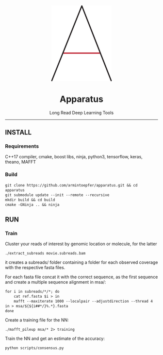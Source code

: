 <p align="center">
  <img src="doc/img/apparatus.png" alt="apparatus logo" width="200px"/>
</p>
<h1 align="center">Apparatus</h1>
<p align="center">Long Read Deep Learning Tools</p>

***

## INSTALL
### Requirements
C++17 compiler, cmake, boost libs, ninja, python3, tensorflow, keras, theano, MAFFT

### Build
    git clone https://github.com/armintoepfer/apparatus.git && cd apparatus
    git submodule update --init --remote --recursive
    mkdir build && cd build
    cmake -GNinja .. && ninja

## RUN
### Train
Cluster your reads of interest by genomic location or molecule, for the latter

    ./extract_subreads movie.subreads.bam

it creates a subreads/ folder containing a folder for each observed coverage
with the respective fasta files.

For each fasta file concat it with the correct sequence, as the first sequence
and create a multiple sequence alignment in msa/:

    for i in subreads/*/*; do
        cat ref.fasta $i > in
        mafft --maxiterate 1000 --localpair --adjustdirection --thread 4 in > msa/${${i##*/}%.*}.fasta
    done

Create a training file for the NN:

    ./mafft_pileup msa/* 2> training

Train the NN and get an estimate of the accuracy:

    python scripts/consensus.py
